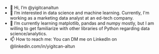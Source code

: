 - 👋 Hi, I’m @yigitcanaltun
- 👀 I’m interested in data science and machine learning. Currently, I'm working as a marketing data analyst at an ed-tech company.
- 🌱 I’m currently learning matplotlib, pandas and numpy mostly, but I am willing to get familiarize with other libraries of Python regarding data science/analytics.
- 📫 How to reach me: You can DM me on LinkedIn on @linkedin.com/in/yigitcan-altun

<!---
yigitcanaltun/yigitcanaltun is a ✨ special ✨ repository because its `README.md` (this file) appears on your GitHub profile.
You can click the Preview link to take a look at your changes.
--->
